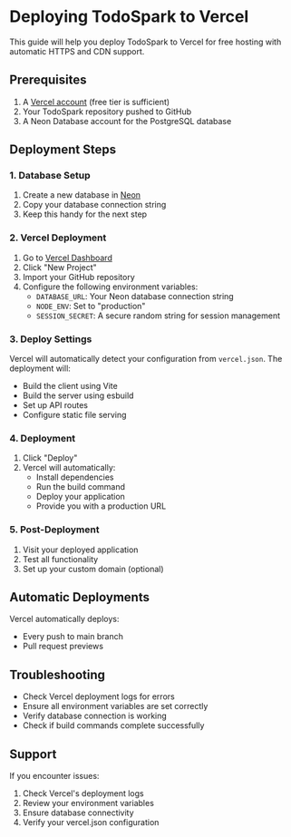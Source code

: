 # Deploying TodoSpark to Vercel

This guide will help you deploy TodoSpark to Vercel for free hosting with automatic HTTPS and CDN support.

## Prerequisites

1. A [Vercel account](https://vercel.com/signup) (free tier is sufficient)
2. Your TodoSpark repository pushed to GitHub
3. A Neon Database account for the PostgreSQL database

## Deployment Steps

### 1. Database Setup

1. Create a new database in [Neon](https://neon.tech)
2. Copy your database connection string
3. Keep this handy for the next step

### 2. Vercel Deployment

1. Go to [Vercel Dashboard](https://vercel.com/dashboard)
2. Click "New Project"
3. Import your GitHub repository
4. Configure the following environment variables:
   - `DATABASE_URL`: Your Neon database connection string
   - `NODE_ENV`: Set to "production"
   - `SESSION_SECRET`: A secure random string for session management

### 3. Deploy Settings

Vercel will automatically detect your configuration from `vercel.json`. The deployment will:
- Build the client using Vite
- Build the server using esbuild
- Set up API routes
- Configure static file serving

### 4. Deployment

1. Click "Deploy"
2. Vercel will automatically:
   - Install dependencies
   - Run the build command
   - Deploy your application
   - Provide you with a production URL

### 5. Post-Deployment

1. Visit your deployed application
2. Test all functionality
3. Set up your custom domain (optional)

## Automatic Deployments

Vercel automatically deploys:
- Every push to main branch
- Pull request previews

## Troubleshooting

- Check Vercel deployment logs for errors
- Ensure all environment variables are set correctly
- Verify database connection is working
- Check if build commands complete successfully

## Support

If you encounter issues:
1. Check Vercel's deployment logs
2. Review your environment variables
3. Ensure database connectivity
4. Verify your vercel.json configuration